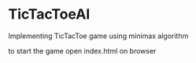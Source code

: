 # TicTacToeAI
Implementing TicTacToe game using minimax algorithm

to start the game open index.html on browser
